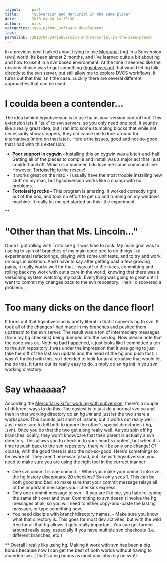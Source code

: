 ```yaml
---
layout:     post
title:      "Subversion and Mercurial in the same place"
date:       2010-04-24 14:35:30
author:     nick
categories: java,python,software development
tags:  
permalink: /2010/04/24/subversion-and-mercurial-in-the-same-place/
---
```

In a previous post I talked about trying to use [Mercurial](http://mercurial.selenic.com/) (hg) in a Subversion (svn) world. Its been almost 2 months, and I've learned quite a bit about hg and how to use it in a svn based environment. At the time it seemed like the obvious choice was to get something ([hgsubversion](http://www.bitbucket.org/durin42/hgsubversion/)) that would let hg talk directly to the svn server, but still allow me to explore DVCS workflows. It turns out that this isn't the case. Luckily there are several different approaches that can be used. 

# I coulda been a contender...

The idea behind hgsubversion is to use hg as your version control tool. This extension lets it "talk" to svn servers, so you only need one tool. It sounds like a really great idea, but I ran into some stumbling blocks that while not necessarily show stoppers, they did cause me to look around for alternatives (more on that later). Here's the issues, good and not-so-good, that I had with this extension: 

  * **Poor support in cygwin -** Installing this on cygwin was a bitch-and-half. Getting all of the pieces to compile and install was a major act that I just couldn't pull off. Which is a bummer, I do love me some command line. However, [TortoiseHg](http://tortoisehg.bitbucket.org/) to the rescue!
  * It works great on the mac - I usually have the most trouble installing new stuff on my mac, but hgsubversion works like a champ with no problems.
  * **TortoiseHg rocks -** This program is amazing. It worked correctly right out of the box, and took no effort to get up and running on my windows machine. It really let me get started on this little experiment.

**

# "Other than that Ms. Lincoln..."

Once I  got rolling with TortoiseHg it was time to rock.  My main goal was to use hg to spin off branches of my main code tree to do things like experimental refactorings, playing with some unit tests, and to try and work on bugs in isolation. And I have to say after getting past a few growing pains, it really works well for that. I was off to the races, committing and rolling back my work with out a care in the world, knowing that there was a versioning system watching my back. Everything was going to great until I went to commit my changes back to the svn repository. Then I discovered a problem...

# Too many dicks on the dance floor!

It turns out that hgsubversion is pretty literal in that it converts hg to svn. It took all of the changes I had made in my branches and pushed them upstream to the svn server. The result was a ton of intermediary messages (from my hg checkins) being dumped into the svn log. Now please note that the code was ok. Nothing bad happened, it just looks like I committed a ton to the svn repository. I was under the impression that it was going to just take the diff of the last svn update and the head of the hg and push that. I wasn't thrilled with this, so I decided to look for an alternative that would let me do this. It turns out its really easy to do, simply do an hg init in you svn working directory.

# Say whaaaaa?

According the [Mercurial wiki for working with subversion](http://mercurial.selenic.com/wiki/WorkingWithSubversion#With_MQ_only), there's a couple of different ways to do this. The easiest is to just do a normal _svn co_ and then in that working directory do an _hg init_ and just let the two share a workspace.  This sounds just short of insane, but it works out really well. Just make sure to tell both to ignore the other's special directories (.hg, .svn). Once you do that the two get along really well. As you spin off hg branches locally, they won't know/care that their parent is actually a svn directory. This allows you to check in to your heart's content, but when it is time to push back to the svn repository, there will be only one change! Of course, with the good there is also the not-so-good. Here's somethings to be aware of. They aren't necessarily bad, but like with hgsubversion you need to make sure you are using the right tool in the correct manner:

  * One svn commit is one commit. - When you make your commit into svn, the hg history disappears. 20 checkins? Svn only sees 1. This can be both good and bad, so make sure that your commit message relays all of the important messages your checkins express.
  * Only one commit message to svn - If you are like me, you hate re-typing the same shit over and over. Committing to svn doesn't involve the hg messages at all, so you will need to either copy-and-paste the last hg message, or type something new.
  * You need disciple with branch/directory names. - Make sure you know what that directory is. This goes for most dev activites, but with the wild free for all that hg allows it gets really important. You can get turned around really easy, especially if you have multiple svn checkouts (i.e. different branches, etc.)

** Overall I really like using hg. Making it work with svn has been a big bonus because now I can get the best of both worlds without having to abandon svn. (That's a big bonus as most day jobs rely on svn!)
